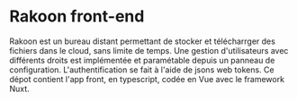 # Rakoon front-end

  Rakoon est un bureau distant permettant de stocker et télécharrger des fichiers dans le cloud, sans limite de temps.
  Une gestion d'utilisateurs avec différents droits est implémentée et paramétable depuis un panneau de configuration.
  L'authentification se fait à l'aide de jsons web tokens.
  Ce dépot contient l'app front, en typescript, codée en Vue avec le framework Nuxt.

